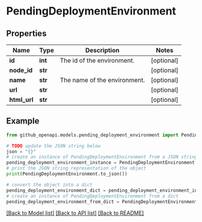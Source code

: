 # PendingDeploymentEnvironment


## Properties

Name | Type | Description | Notes
------------ | ------------- | ------------- | -------------
**id** | **int** | The id of the environment. | [optional] 
**node_id** | **str** |  | [optional] 
**name** | **str** | The name of the environment. | [optional] 
**url** | **str** |  | [optional] 
**html_url** | **str** |  | [optional] 

## Example

```python
from github_openapi.models.pending_deployment_environment import PendingDeploymentEnvironment

# TODO update the JSON string below
json = "{}"
# create an instance of PendingDeploymentEnvironment from a JSON string
pending_deployment_environment_instance = PendingDeploymentEnvironment.from_json(json)
# print the JSON string representation of the object
print(PendingDeploymentEnvironment.to_json())

# convert the object into a dict
pending_deployment_environment_dict = pending_deployment_environment_instance.to_dict()
# create an instance of PendingDeploymentEnvironment from a dict
pending_deployment_environment_from_dict = PendingDeploymentEnvironment.from_dict(pending_deployment_environment_dict)
```
[[Back to Model list]](../README.md#documentation-for-models) [[Back to API list]](../README.md#documentation-for-api-endpoints) [[Back to README]](../README.md)


